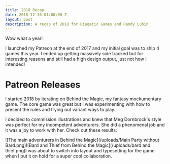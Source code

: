 ```yaml
---
title: 2018 Recap
date: 2018-12-30 01:00:00 Z
layout: post
description: A recap of 2018 for Diegetic Games and Randy Lubin
---
```


Wow what a year!

I launched my Patreon at the end of 2017 and my initial goal was to ship 4 games this year. I ended up getting massively side tracked but for interesting reasons and still had a high design output, just not how I intended!

# Patreon Releases

I started 2018 by iterating on Behind the Magic, my fantasy mockumentary game. The core game was great but I was experimenting with how to present the rules and trying out variant ways to play.

I decided to commission illustrations and knew that Meg Dornbrock's style was perfect for my incompetent adventurers. She did a phenomenal job and it was a joy to work with her. Check out these results:

![The main adventurers in Behind the Magic](/uploads/Main Party without Bard.png)![Bard and Thief from Behind the Magic](/uploads/bard and thief.png)I was about to switch into layout and typesetting for the game when I put it on hold for a super cool collaboration.